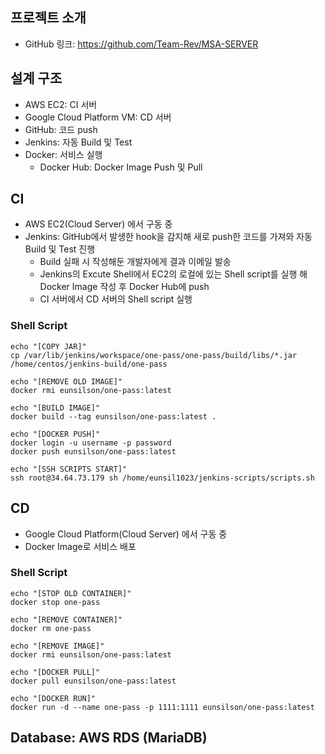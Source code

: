 
## 프로젝트 소개
+ GitHub 링크: https://github.com/Team-Rev/MSA-SERVER


## 설계 구조
+ AWS EC2: CI 서버
+ Google Cloud Platform VM: CD 서버
+ GitHub: 코드 push
+ Jenkins: 자동 Build 및 Test
+ Docker: 서비스 실행
  + Docker Hub: Docker Image Push 및 Pull


## CI
+ AWS EC2(Cloud Server) 에서 구동 중
+ Jenkins: GitHub에서 발생한 hook을 감지해 새로 push한 코드를 가져와 자동 Build 및 Test 진행
  + Build 실패 시 작성해둔 개발자에게 결과 이메일 발송
  + Jenkins의 Excute Shell에서 EC2의 로컬에 있는 Shell script를 실행 해 Docker Image 작성 후 Docker Hub에 push
  + CI 서버에서 CD 서버의 Shell script 실행

### Shell Script
```
echo "[COPY JAR]"
cp /var/lib/jenkins/workspace/one-pass/one-pass/build/libs/*.jar /home/centos/jenkins-build/one-pass

echo "[REMOVE OLD IMAGE]"
docker rmi eunsilson/one-pass:latest

echo "[BUILD IMAGE]"
docker build --tag eunsilson/one-pass:latest .

echo "[DOCKER PUSH]"
docker login -u username -p password
docker push eunsilson/one-pass:latest

echo "[SSH SCRIPTS START]"
ssh root@34.64.73.179 sh /home/eunsil1023/jenkins-scripts/scripts.sh
```


## CD
+ Google Cloud Platform(Cloud Server) 에서 구동 중
+ Docker Image로 서비스 배포

### Shell Script
```
echo "[STOP OLD CONTAINER]"
docker stop one-pass

echo "[REMOVE CONTAINER]"
docker rm one-pass

echo "[REMOVE IMAGE]"
docker rmi eunsilson/one-pass:latest

echo "[DOCKER PULL]"
docker pull eunsilson/one-pass:latest

echo "[DOCKER RUN]"
docker run -d --name one-pass -p 1111:1111 eunsilson/one-pass:latest
```


## Database: AWS RDS (MariaDB)
